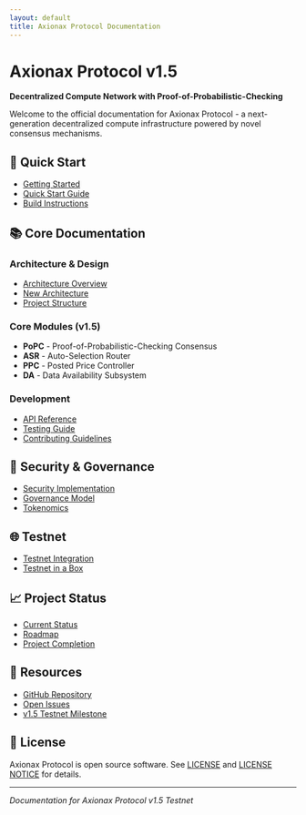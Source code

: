 ```yaml
---
layout: default
title: Axionax Protocol Documentation
---
```


# Axionax Protocol v1.5
**Decentralized Compute Network with Proof-of-Probabilistic-Checking**

Welcome to the official documentation for Axionax Protocol - a next-generation decentralized compute infrastructure powered by novel consensus mechanisms.

## 🚀 Quick Start
- [Getting Started](../GETTING_STARTED.md)
- [Quick Start Guide](../QUICKSTART.md)
- [Build Instructions](./BUILD.md)

## 📚 Core Documentation

### Architecture & Design
- [Architecture Overview](../ARCHITECTURE.md)
- [New Architecture](../NEW_ARCHITECTURE.md)
- [Project Structure](../PROJECT_STRUCTURE.md)

### Core Modules (v1.5)
- **PoPC** - Proof-of-Probabilistic-Checking Consensus
- **ASR** - Auto-Selection Router
- **PPC** - Posted Price Controller
- **DA** - Data Availability Subsystem

### Development
- [API Reference](./API_REFERENCE.md)
- [Testing Guide](../TESTING_GUIDE.md)
- [Contributing Guidelines](../CONTRIBUTING.md)

## 🔐 Security & Governance
- [Security Implementation](../SECURITY.md)
- [Governance Model](../GOVERNANCE.md)
- [Tokenomics](../TOKENOMICS.md)

## 🌐 Testnet
- [Testnet Integration](./TESTNET_INTEGRATION.md)
- [Testnet in a Box](../Axionax_v1.5_Testnet_in_a_Box/)

## 📈 Project Status
- [Current Status](../STATUS.md)
- [Roadmap](../ROADMAP.md)
- [Project Completion](../PROJECT_COMPLETION.md)

## 🔗 Resources
- [GitHub Repository](https://github.com/axionaxprotocol/axionax-core)
- [Open Issues](https://github.com/axionaxprotocol/axionax-core/issues)
- [v1.5 Testnet Milestone](https://github.com/axionaxprotocol/axionax-core/milestone/1)

## 📜 License
Axionax Protocol is open source software. See [LICENSE](../LICENSE) and [LICENSE NOTICE](../LICENSE_NOTICE.md) for details.

---
*Documentation for Axionax Protocol v1.5 Testnet*
